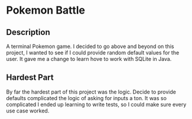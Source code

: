 # Pokemon Battle

## Description

A terminal Pokemon game. I decided to go above and beyond on this project, I wanted to see if I could provide random default values for the user. It gave me a change to learn hove to work with SQLite in Java.

## Hardest Part

By far the hardest part of this project was the logic. Decide to provide defaults complicated the logic of asking for inputs a ton. It was so complicated I ended up learning to write tests, so I could make sure every use case worked.
